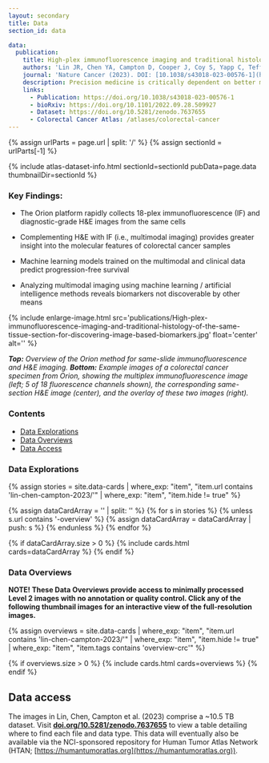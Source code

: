 ```yaml
---
layout: secondary
title: Data
section_id: data

data:
  publication:
    title: High-plex immunofluorescence imaging and traditional histology of the same tissue section for discovering image-based biomarkers
    authors: 'Lin JR, Chen YA, Campton D, Cooper J, Coy S, Yapp C, Tefft JB, McCarty E, Ligon KL, Rodig SJ, Reese S, George T, Santagata S, Sorger PK'
    journal: 'Nature Cancer (2023). DOI: [10.1038/s43018-023-00576-1](https://doi.org/10.1038/s43018-023-00576-1)'
    description: Precision medicine is critically dependent on better methods for diagnosing and staging disease and predicting drug response. Histopathology using Hematoxylin and Eosin (H&E) stained tissue - not genomics – remains the primary diagnostic method in cancer. Recently developed highly-multiplexed tissue imaging methods promise to enhance research studies and clinical practice with precise, spatially-resolved, single-cell data. Here we describe the “Orion” platform for collecting H&E and high-plex immunofluorescence images from the same cells in a whole-slide format suitable for diagnosis. Using a retrospective cohort of 74 colorectal cancer resections, we show that IF and H&E images provide human experts and machine learning algorithms with complementary information that can be used to generate interpretable, multiplexed image-based models predictive of progression-free survival. Combining models of immune infiltration and tumor-intrinsic features achieves a nearly 20-fold discrimination between rapid and slow (or no) progression, demonstrating the ability of multi-modal tissue imaging to generate high-performance biomarkers.
    links:
      - Publication: https://doi.org/10.1038/s43018-023-00576-1
      - bioRxiv: https://doi.org/10.1101/2022.09.28.509927
      - Dataset: https://doi.org/10.5281/zenodo.7637655
      - Colorectal Cancer Atlas: /atlases/colorectal-cancer
---
```


{% assign urlParts = page.url | split: '/' %}
{% assign sectionId = urlParts[-1] %}

{% include atlas-dataset-info.html
    sectionId=sectionId
    pubData=page.data
    thumbnailDir=sectionId %}


### Key Findings:
- The Orion platform rapidly collects 18-plex immunofluorescence (IF) and diagnostic-grade H&E images from the same cells

- Complementing H&E with IF (i.e., multimodal imaging) provides greater insight into the molecular features of colorectal cancer samples

- Machine learning models trained on the multimodal and clinical data predict progression-free survival

- Analyzing multimodal imaging using machine learning / artificial intelligence methods reveals biomarkers not discoverable by other means

{% include enlarge-image.html src='publications/High-plex-immunofluorescence-imaging-and-traditional-histology-of-the-same-tissue-section-for-discovering-image-based-biomarkers.jpg' float='center' alt='' %}

<i> **Top:** Overview of the Orion method for same-slide immunofluorescence and H&E imaging. **Bottom:** Example images of a colorectal cancer specimen from Orion, showing the multiplex immunofluorescence image (left; 5 of 18 fluorescence channels shown), the corresponding same-section H&E image (center), and the overlay of these two images (right). </i>


### Contents
* [Data Explorations](#data-explorations)
* [Data Overviews](#data-overviews)
* [Data Access](#data-access)

### Data Explorations

{%
    assign stories = site.data-cards
    | where_exp: "item", "item.url contains 'lin-chen-campton-2023/'"
    | where_exp: "item", "item.hide != true"
%}

{% assign dataCardArray = '' | split: '' %}
{% for s in stories %}
  {% unless s.url contains '-overview' %}
    {% assign dataCardArray = dataCardArray | push: s %}
  {% endunless %}
{% endfor %}

{% if dataCardArray.size > 0 %}
  {% include cards.html cards=dataCardArray %}
{% endif %}

### Data Overviews

**NOTE! These Data Overviews provide access to minimally processed
Level 2 images with no annotation or quality control. Click any of the
following thumbnail images for an interactive view of the
full-resolution images.**

{%
    assign overviews = site.data-cards
    | where_exp: "item", "item.url contains 'lin-chen-campton-2023/'"
    | where_exp: "item", "item.hide != true"
    | where_exp: "item", "item.tags contains 'overview-crc'"
%}

{% if overviews.size > 0 %}
  {% include cards.html cards=overviews %}
{% endif %}


## Data access

The images in Lin, Chen, Campton et al. (2023) comprise a ~10.5 TB dataset. Visit **[doi.org/10.5281/zenodo.7637655](https://doi.org/10.5281/zenodo.7637655)** to view a table detailing where to find each file and data type. This data will eventually also be available via the NCI-sponsored repository for Human Tumor Atlas Network (HTAN; [https://humantumoratlas.org](https://humantumoratlas.org)).
